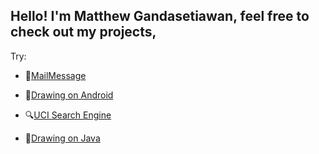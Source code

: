 ## Hello! I'm Matthew Gandasetiawan, feel free to check out my projects,

Try:

- 💬[MailMessage](https://github.com/gandmatthew/MailMessage)

- 📱[Drawing on Android](https://github.com/gandmatthew/Drawing-on-Android)

- 🔍[UCI Search Engine](https://github.com/gandmatthew/UCI-Search-Engine)

- 🍵[Drawing on Java](https://github.com/gandmatthew/Drawing-on-Windows)
